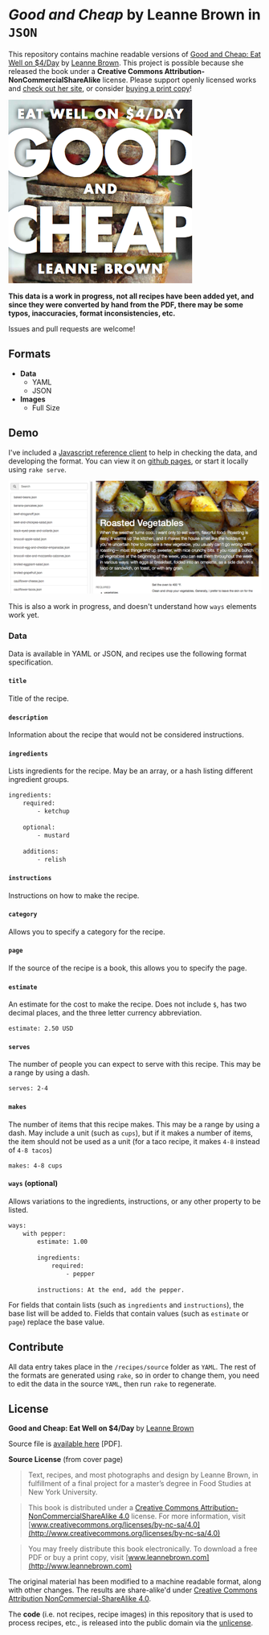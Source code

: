 # *Good and Cheap* by Leanne Brown in `JSON`

This repository contains machine readable versions of [Good and Cheap: Eat Well on $4/Day](http://www.leannebrown.com/buy/good-and-cheap) by [Leanne Brown](http://www.leannebrown.com). This project is possible because she released the book under a **Creative Commons Attribution-NonCommercialShareAlike** license. Please support openly licensed works and [check out her site](http://www.leannebrown.com), or consider [buying a print copy](http://www.leannebrown.com/buy/good-and-cheap)!

![cover-image](readme-2.png)

**This data is a work in progress, not all recipes have been added yet, and since they were converted by hand from the PDF, there may be some typos, inaccuracies, format inconsistencies, etc.** 

Issues and pull requests are welcome!

## Formats

- **Data**
	- YAML
	- JSON
- **Images**
	- Full Size

## Demo
I've included a [Javascript reference client](http://alexking.github.io/good-and-cheap/) to help in checking the data, and developing the format. You can view it on [github pages](http://alexking.github.io/good-and-cheap/), or start it locally using `rake serve`.

![reference](readme-1.png)

This is also a work in progress, and doesn't understand how `ways` elements work yet. 

### Data
Data is available in YAML or JSON, and recipes use the following format specification. 

#### `title`
Title of the recipe.

#### `description`
Information about the recipe that would not be considered instructions.

#### `ingredients`
Lists ingredients for the recipe. May be an array, or a hash listing different ingredient groups.

	ingredients:
		required: 
			- ketchup

		optional: 
			- mustard

		additions: 
			- relish

#### `instructions`
Instructions on how to make the recipe.

#### `category`
Allows you to specify a category for the recipe.

#### `page`
If the source of the recipe is a book, this allows you to specify the page. 

#### `estimate`
An estimate for the cost to make the recipe. Does not include `$`, has two decimal places, and the three letter currency abbreviation. 

	estimate: 2.50 USD

#### `serves`
The number of people you can expect to serve with this recipe. This may be a range by using a dash.

	serves: 2-4

#### `makes`
The number of items that this recipe makes. This may be a range by using a dash. May include a unit (such as `cups`), but if it makes a number of items, the item should not be used as a unit (for a taco recipe, it makes `4-8` instead of `4-8 tacos`)

	makes: 4-8 cups

#### `ways` (optional)
Allows variations to the ingredients, instructions, or any other property to be listed. 

	ways:
		with pepper:
			estimate: 1.00
		
			ingredients:
				required:
					- pepper

			instructions: At the end, add the pepper.

For fields that contain lists (such as `ingredients` and `instructions`), the base list will be added to. Fields that contain values (such as `estimate` or `page`) replace the base value.

## Contribute
All data entry takes place in the `/recipes/source` folder as `YAML`. The rest of the formats are generated using `rake`, so in order to change them, you need to edit the data in the source `YAML`, then run `rake` to regenerate. 

## License
**Good and Cheap: Eat Well on $4/Day** by [Leanne Brown](http://www.leannebrown.com)

Source file is [available here](http://www.leannebrown.com/good-and-cheap.pdf) [PDF].

**Source License** (from cover page)

> Text, recipes, and most photographs and design by Leanne Brown, in fulfillment of a final project for a master’s degree in Food Studies at New York University.

> This book is distributed under a [Creative Commons Attribution-NonCommercialShareAlike 4.0](http://www.creativecommons.org/licenses/by-nc-sa/4.0) license. For more information, visit [www.creativecommons.org/licenses/by-nc-sa/4.0](http://www.creativecommons.org/licenses/by-nc-sa/4.0)

> You may freely distribute this book electronically. To download a free PDF or buy a print copy, visit [www.leannebrown.com](http://www.leannebrown.com)

The original material has been modified to a machine readable format, along with other changes. The results are share-alike'd under [Creative Commons Attribution NonCommercial-ShareAlike 4.0](http://www.creativecommons.org/licenses/by-nc-sa/4.0).

The **code** (i.e. not recipes, recipe images) in this repository that is used to process recipes, etc., is released into the public domain via the [unlicense](http://unlicense.org). 

